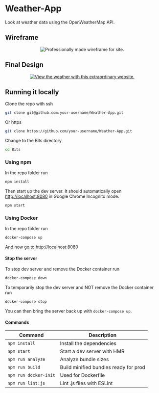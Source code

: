 # Weather-App

Look at weather data using the OpenWeatherMap API.

## Wireframe

<div align="center">
        <img alt="Professionally made wireframe for site." src="https://i.imgur.com/6cF7FzA_d.webp?maxwidth=760&fidelity=grand">
</div>

## Final Design

<div align="center">
    <a href="https://anordinaryusername.github.io/Weather-App/">
        <img alt="View the weather with this extraordinary website." src="https://i.imgur.com/zuzPRoF_d.webp?maxwidth=1520&fidelity=grand">
    </a>
</div>

## Running it locally

Clone the repo with ssh

```bash
git clone git@github.com:your-username/Weather-App.git
```

Or https

```bash
git clone https://github.com/your-username/Weather-App.git
```

Change to the Bits directory

```bash
cd Bits
```

### Using npm

In the repo folder run

```bash
npm install
```

Then start up the dev server. It should automatically open [http://localhost:8080](http://localhost:8080) in Google Chrome Incognito mode.

```bash
npm start
```

### Using Docker

In the repo folder run

```bash
docker-compose up
```

And now go to [http://localhost:8080](http://localhost:8080)

#### Stop the server

To stop dev server and remove the Docker container run

```bash
docker-compose down
```

To temporarily stop the dev server and NOT remove the Docker container run

```bash
docker-compose stop
```

You can then bring the server back up with `docker-compose up`.

#### Commands

| Command               | Description                           |
| --------------------- | ------------------------------------- |
| `npm install`         | Install the dependencies              |
| `npm start`           | Start a dev server with HMR           |
| `npm run analyze`     | Analyze bundle sizes                  |
| `npm run build`       | Build minified bundles ready for prod |
| `npm run docker-init` | Used for Dockerfile                   |
| `npm run lint:js`     | Lint .js files with ESLint            |
